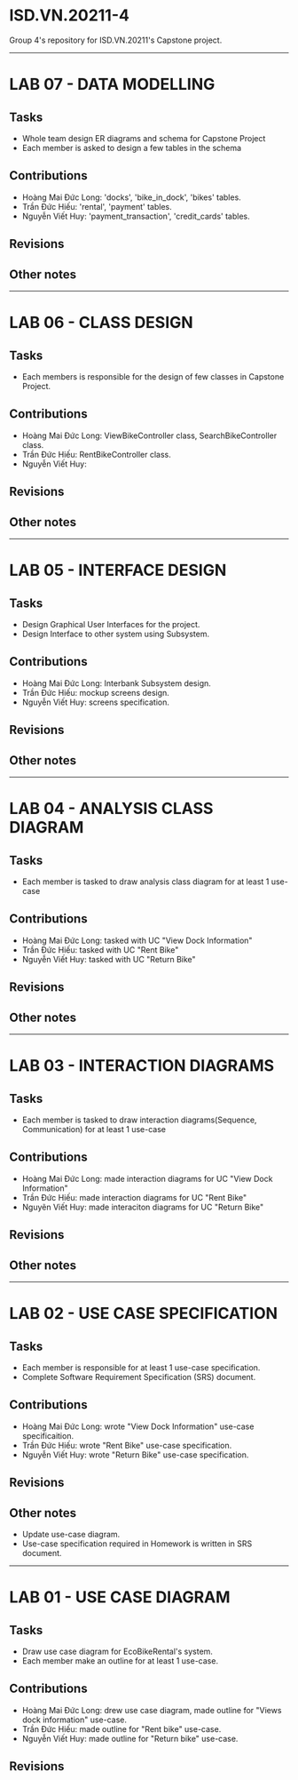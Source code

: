 # ISD.VN.20211-4
Group 4's repository for ISD.VN.20211's Capstone project.

---
# LAB 07 - DATA MODELLING
## Tasks
- Whole team design ER diagrams and schema for Capstone Project
- Each member is asked to design a few tables in the schema
## Contributions
- Hoàng Mai Đức Long: 'docks', 'bike_in_dock', 'bikes' tables.
- Trần Đức Hiếu: 'rental', 'payment' tables.
- Nguyễn Viết Huy: 'payment_transaction', 'credit_cards' tables.
## Revisions
## Other notes

---
# LAB 06 - CLASS DESIGN
## Tasks
- Each members is responsible for the design of few classes in Capstone Project.
## Contributions
- Hoàng Mai Đức Long: ViewBikeController class, SearchBikeController class.
- Trần Đức Hiếu: RentBikeController class.
- Nguyễn Viết Huy:
## Revisions
## Other notes

---
# LAB 05 - INTERFACE DESIGN
## Tasks
- Design Graphical User Interfaces for the project.
- Design Interface to other system using Subsystem.
## Contributions
- Hoàng Mai Đức Long: Interbank Subsystem design.
- Trần Đức Hiếu: mockup screens design.
- Nguyễn Viết Huy: screens specification.
## Revisions
## Other notes

---
# LAB 04 - ANALYSIS CLASS DIAGRAM
## Tasks
- Each member is tasked to draw analysis class diagram for at least 1 use-case
## Contributions
- Hoàng Mai Đức Long: tasked with UC "View Dock Information"
- Trần Đức Hiếu: tasked with UC "Rent Bike"
- Nguyễn Viết Huy: tasked with UC "Return Bike"
## Revisions
## Other notes

---
# LAB 03 - INTERACTION DIAGRAMS
## Tasks
- Each member is tasked to draw interaction diagrams(Sequence, Communication) for at least 1 use-case
## Contributions
- Hoàng Mai Đức Long: made interaction diagrams for UC "View Dock Information"
- Trần Đức Hiếu: made interaction diagrams for UC "Rent Bike"
- Nguyẽn Viết Huy: made interaciton diagrams for UC "Return Bike"
## Revisions
## Other notes

---
# LAB 02 - USE CASE SPECIFICATION
## Tasks
- Each member is responsible for at least 1 use-case specification.
- Complete Software Requirement Specification (SRS) document.
## Contributions
- Hoàng Mai Đức Long: wrote "View Dock Information" use-case specificaition.
- Trần Đức Hiếu: wrote "Rent Bike" use-case specification.
- Nguyễn Viết Huy: wrote "Return Bike" use-case specification.
## Revisions
## Other notes
- Update use-case diagram.
- Use-case specification required in Homework is written in SRS document.
---
# LAB 01 - USE CASE DIAGRAM
## Tasks
- Draw use case diagram for EcoBikeRental's system.
- Each member make an outline for at least 1 use-case. 
## Contributions
- Hoàng Mai Đức Long: drew use case diagram, made outline for "Views dock information" use-case.
- Trần Đức Hiếu: made outline for "Rent bike" use-case.
- Nguyễn Viết Huy: made outline for "Return bike" use-case.
## Revisions

